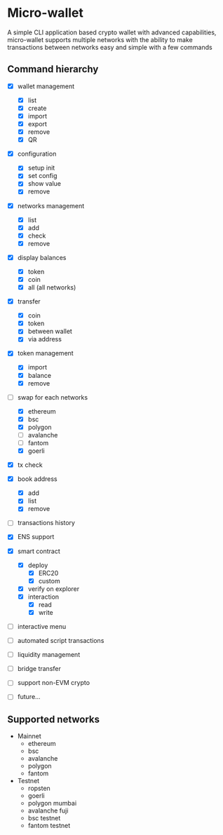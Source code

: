 
# Micro-wallet

A simple CLI application based crypto wallet with advanced capabilities, micro-wallet supports multiple networks with the ability to make transactions between networks easy and simple with a few commands

## Command hierarchy
- [x] wallet management
  - [x] list
  - [x] create
  - [x] import
  - [x] export
  - [x] remove
  - [x] QR
- [x] configuration
  - [x] setup init
  - [x] set config
  - [x] show value
  - [x] remove
- [x] networks management
  - [x] list
  - [x] add
  - [x] check
  - [x] remove
- [x] display balances
  - [x] token
  - [x] coin
  - [x] all (all networks)
- [x] transfer
  - [x] coin
  - [x] token
  - [x] between wallet
  - [x] via address
- [x] token management
  - [x] import
  - [x] balance
  - [x] remove
- [ ] swap for each networks
  - [x] ethereum
  - [x] bsc
  - [x] polygon
  - [ ] avalanche
  - [ ] fantom
  - [x] goerli
- [x] tx check
- [x] book address
  - [x] add
  - [x] list
  - [x] remove
- [ ] transactions history
- [x] ENS support
- [x] smart contract
  - [x] deploy
    - [x] ERC20
    - [x] custom
  - [x] verify on explorer
  - [x] interaction
    - [x] read
    - [x] write
- [ ] interactive menu
- [ ] automated script transactions
- [ ] liquidity management
- [ ] bridge transfer
- [ ] support non-EVM crypto
- [ ] future...


## Supported networks
- Mainnet
  - ethereum
  - bsc
  - avalanche
  - polygon
  - fantom
- Testnet
  - ropsten
  - goerli
  - polygon mumbai
  - avalanche fuji
  - bsc testnet
  - fantom testnet
